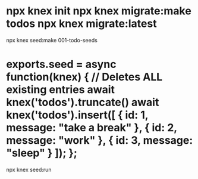 npx knex init
npx knex migrate:make todos
npx knex migrate:latest
====================================
npx knex seed:make 001-todo-seeds 

exports.seed = async function(knex) {
  // Deletes ALL existing entries
  await knex('todos').truncate()
  await knex('todos').insert([
    {
      id: 1,
      message: "take a break"
    },
    {
      id: 2,
      message: "work"
    },
    {
      id: 3,
      message: "sleep"
    }
  ]);
};
====================================
npx knex seed:run